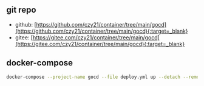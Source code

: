 ## git repo
  - github: [https://github.com/czy21/container/tree/main/gocd](https://github.com/czy21/container/tree/main/gocd){:target=_blank}
  - gitee: [https://gitee.com/czy21/container/tree/main/gocd](https://gitee.com/czy21/container/tree/main/gocd){:target=_blank}
## docker-compose
```bash
docker-compose --project-name gocd --file deploy.yml up --detach --remove-orphans
```